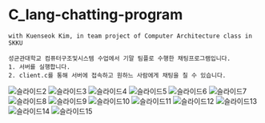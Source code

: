 # C_lang-chatting-program
    with Kuenseok Kim, in team project of Computer Architecture class in SKKU
    
    성균관대학교 컴퓨터구조및시스템 수업에서 기말 팀플로 수행한 채팅프로그램입니다.
    1. 서버를 실행합니다.
    2. client.c를 통해 서버에 접속하고 원하느 사람에게 채팅을 칠 수 있습니다.

![슬라이드2](https://user-images.githubusercontent.com/50725139/102664413-0f3e4000-41c6-11eb-9ccb-d7af0020f8f3.png)
![슬라이드3](https://user-images.githubusercontent.com/50725139/102664414-0fd6d680-41c6-11eb-93a6-4bb612b9d55d.png)
![슬라이드4](https://user-images.githubusercontent.com/50725139/102664415-106f6d00-41c6-11eb-9f44-d68a4625cc92.png)
![슬라이드5](https://user-images.githubusercontent.com/50725139/102664416-11080380-41c6-11eb-9ec8-7ae09b1b6514.png)
![슬라이드6](https://user-images.githubusercontent.com/50725139/102664418-11a09a00-41c6-11eb-80aa-97cbff4cbcaa.png)
![슬라이드7](https://user-images.githubusercontent.com/50725139/102664419-12393080-41c6-11eb-850a-4ad148244301.png)
![슬라이드8](https://user-images.githubusercontent.com/50725139/102664421-12393080-41c6-11eb-8302-fa9d03f32569.png)
![슬라이드9](https://user-images.githubusercontent.com/50725139/102664422-12d1c700-41c6-11eb-8098-799c5e0fa233.png)
![슬라이드10](https://user-images.githubusercontent.com/50725139/102664423-12d1c700-41c6-11eb-987b-37ae5220622e.png)
![슬라이드11](https://user-images.githubusercontent.com/50725139/102664424-136a5d80-41c6-11eb-9be6-be273947b49f.png)
![슬라이드12](https://user-images.githubusercontent.com/50725139/102664425-136a5d80-41c6-11eb-9711-9334aede4c69.png)
![슬라이드13](https://user-images.githubusercontent.com/50725139/102664427-1402f400-41c6-11eb-9b4e-5cefc3c6490e.png)
![슬라이드14](https://user-images.githubusercontent.com/50725139/102664428-149b8a80-41c6-11eb-86a8-51d7976e18ee.png)
![슬라이드15](https://user-images.githubusercontent.com/50725139/102664430-149b8a80-41c6-11eb-8942-3385d68cf917.png)
